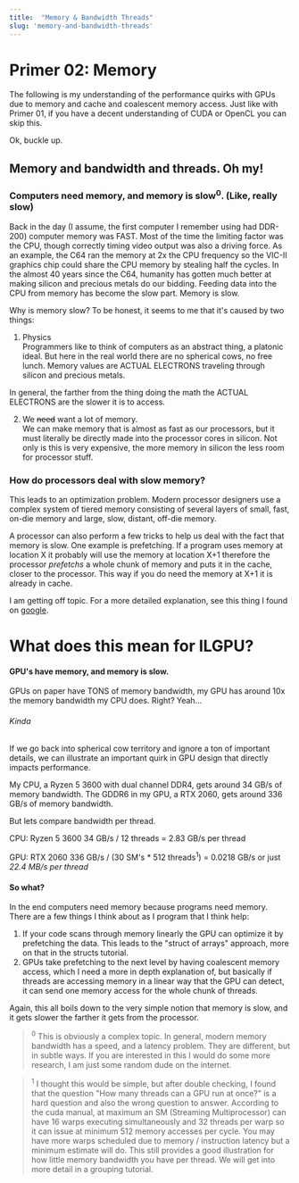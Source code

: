 ```yaml
---
title:  "Memory & Bandwidth Threads"
slug: 'memory-and-bandwidth-threads'
---
```


# Primer 02: Memory

The following is my understanding of the performance quirks with GPUs due to memory and cache and coalescent memory
access.
Just like with Primer 01, if you have a decent understanding of CUDA or OpenCL you can skip this.

Ok, buckle up.

## Memory and bandwidth and threads. Oh my!

### Computers need memory, and memory is slow<sup>0</sup>. (Like, really slow)

Back in the day (I assume, the first computer I remember using had DDR-200) computer memory
was FAST. Most of the time the limiting factor was the CPU, though correctly timing video output was also
a driving force. As an example, the C64 ran the memory at 2x the CPU frequency so the VIC-II
graphics chip could share the CPU memory by stealing half the cycles. In the almost 40 years since the C64, humanity
has gotten much better at making silicon and precious metals do our bidding. Feeding
data into the CPU from memory has become the slow part. Memory is slow.

Why is memory slow? To be honest, it seems to me that it's caused by two things:

1. Physics<br/>
   Programmers like to think of computers as an abstract thing, a platonic ideal.
   But here in the real world there are no spherical cows, no free lunch. Memory values are ACTUAL
   ELECTRONS traveling through silicon and precious metals.

In general, the farther from the thing doing the math the ACTUAL ELECTRONS are the slower it is
to access.

2. We ~~need~~ want a lot of memory.<br/>
   We can make memory that is almost as fast as our processors, but it must literally be directly made into the
   processor cores in silicon.
   Not only is this is very expensive, the more memory in silicon the less room for processor stuff.

### How do processors deal with slow memory?

This leads to an optimization problem. Modern processor designers use a complex system of tiered
memory consisting of several layers of small, fast, on-die memory and large, slow, distant, off-die memory.

A processor can also perform a few tricks to help us deal with the fact that memory is slow.
One example is prefetching. If a program uses memory at location X it probably will use the
memory at location X+1 therefore the processor *prefetchs* a whole chunk of memory and puts it in
the cache, closer to the processor. This way if you do need the memory at X+1 it is already in cache.

I am getting off topic. For a more detailed explanation, see this thing I found
on [google](https://formulusblack.com/blog/compute-performance-distance-of-data-as-a-measure-of-latency/).

# What does this mean for ILGPU?

#### GPU's have memory, and memory is slow.

GPUs on paper have TONS of memory bandwidth, my GPU has around 10x the memory bandwidth my CPU does. Right? Yeah...

###### Kinda

If we go back into spherical cow territory and ignore a ton of important details, we can illustrate an
important quirk in GPU design that directly impacts performance.

My CPU, a Ryzen 5 3600 with dual channel DDR4, gets around 34 GB/s of memory bandwidth. The GDDR6 in my GPU, a RTX 2060,
gets around 336 GB/s of memory bandwidth.

But lets compare bandwidth per thread.

CPU: Ryzen 5 3600 34 GB/s / 12 threads = 2.83 GB/s per thread

GPU: RTX 2060 336 GB/s / (30 SM's * 512 threads<sup>1</sup>) = 0.0218 GB/s or just *22.4 MB/s per thread*

#### So what?

In the end computers need memory because programs need memory. There are a few things I think about as I program that I
think help:

1. If your code scans through memory linearly the GPU can optimize it by prefetching the data. This leads to the "struct
   of arrays"
   approach, more on that in the structs tutorial.
2. GPUs take prefetching to the next level by having coalescent memory access, which I need a more in depth explanation
   of, but
   basically if threads are accessing memory in a linear way that the GPU can detect, it can send one memory access for
   the whole chunk
   of threads.

Again, this all boils down to the very simple notion that memory is slow, and it gets slower the farther it gets from
the processor.

> <sup>0</sup>
> This is obviously a complex topic. In general, modern memory bandwidth has a speed, and a latency problem. They
> are different, but in subtle ways. If you are interested in this I would do some more research, I am just
> some random dude on the internet.

> <sup>1</sup>
> I thought this would be simple, but after double checking, I found that the question "How many threads can a GPU run
> at once?"
> is a hard question and also the wrong question to answer. According to the cuda manual, at maximum an SM (Streaming
> Multiprocessor) can
> have 16 warps executing simultaneously and 32 threads per warp so it can issue at minimum 512 memory accesses per
> cycle. You may have more warps scheduled due to memory / instruction latency but a minimum estimate will do. This
> still provides a good
> illustration for how little memory bandwidth you have per thread. We will get into more detail in a
> grouping tutorial.
